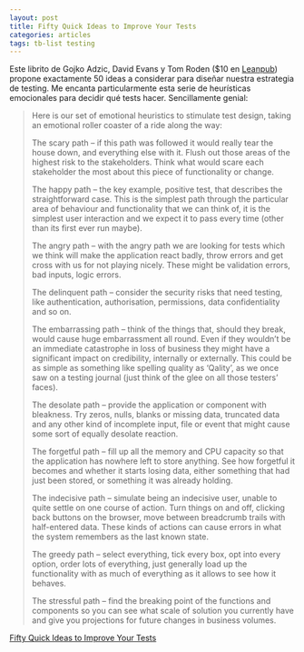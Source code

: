 ```yaml
---
layout: post
title: Fifty Quick Ideas to Improve Your Tests
categories: articles
tags: tb-list testing
---
```


Este librito de Gojko Adzic, David Evans y Tom Roden ($10 en [Leanpub]((https://leanpub.com/50quickideas-tests))) propone exactamente 50 ideas a considerar para diseñar nuestra estrategia de testing. Me encanta particularmente esta serie de heurísticas emocionales para decidir qué tests hacer. Sencillamente genial:

<blockquote>
Here is our set of emotional heuristics to stimulate test design, taking an emotional roller coaster of a ride along the way:

The scary path – if this path was followed it would really tear the house down, and everything else with it. Flush out those areas of the highest risk to the stakeholders. Think what would scare each stakeholder the most about this piece of functionality or change.

The happy path – the key example, positive test, that describes the straightforward case. This is the simplest path through the particular area of behaviour and functionality that we can think of, it is the simplest user interaction and we expect it to pass every time (other than its first ever run maybe).

The angry path – with the angry path we are looking for tests which we think will make the application react badly, throw errors and get cross with us for not playing nicely. These might be validation errors, bad inputs, logic errors.

The delinquent path – consider the security risks that need testing, like authentication, authorisation, permissions, data confidentiality and so on.

The embarrassing path – think of the things that, should they break, would cause huge embarrassment all round. Even if they wouldn’t be an immediate catastrophe in loss of business they might have a significant impact on credibility, internally or externally. This could be as simple as something like spelling quality as ‘Qality’, as we once saw on a testing journal (just think of the glee on all those testers’ faces).

The desolate path – provide the application or component with bleakness. Try zeros, nulls, blanks or missing data, truncated data and any other kind of incomplete input, file or event that might cause some sort of equally desolate reaction.

The forgetful path – fill up all the memory and CPU capacity so that the application has nowhere left to store anything. See how forgetful it becomes and whether it starts losing data, either something that had just been stored, or something it was already holding.

The indecisive path – simulate being an indecisive user, unable to quite settle on one course of action. Turn things on and off, clicking back buttons on the browser, move between breadcrumb trails with half-entered data. These kinds of actions can cause errors in what the system remembers as the last known state.

The greedy path – select everything, tick every box, opt into every option, order lots of everything, just generally load up the functionality with as much of everything as it allows to see how it behaves.

The stressful path – find the breaking point of the functions and components so you can see what scale of solution you currently have and give you projections for future changes in business volumes.
</blockquote>


[Fifty Quick Ideas to Improve Your Tests](https://leanpub.com/50quickideas-tests)
